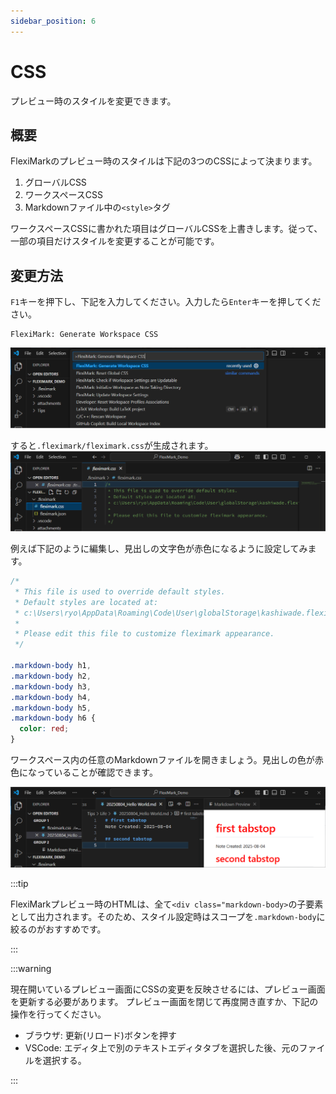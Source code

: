 ```yaml
---
sidebar_position: 6
---
```


# CSS

プレビュー時のスタイルを変更できます。

## 概要

FlexiMarkのプレビュー時のスタイルは下記の3つのCSSによって決まります。

1. グローバルCSS
2. ワークスペースCSS
3. Markdownファイル中の`<style>`タグ

ワークスペースCSSに書かれた項目はグローバルCSSを上書きします。従って、一部の項目だけスタイルを変更することが可能です。

## 変更方法

`F1`キーを押下し、下記を入力してください。入力したら`Enter`キーを押してください。
```plaintext
FlexiMark: Generate Workspace CSS
```
![](img/css/00_command_parette.png)

すると`.fleximark/fleximark.css`が生成されます。
![](img/css/01_gen_workspace_css.png)

例えば下記のように編集し、見出しの文字色が赤色になるように設定してみます。

```css title=".fleximark/fleximark.css" {9-16}
/* 
 * This file is used to override default styles.
 * Default styles are located at:
 * c:\Users\ryo\AppData\Roaming\Code\User\globalStorage\kashiwade.fleximark\fleximark.css
 * 
 * Please edit this file to customize fleximark appearance.
 */

.markdown-body h1,
.markdown-body h2,
.markdown-body h3,
.markdown-body h4,
.markdown-body h5,
.markdown-body h6 {
  color: red;
}
```

ワークスペース内の任意のMarkdownファイルを開きましょう。見出しの色が赤色になっていることが確認できます。

![](img/css/02_css_change_example.png)

:::tip

FlexiMarkプレビュー時のHTMLは、全て`<div class="markdown-body>`の子要素として出力されます。そのため、スタイル設定時はスコープを`.markdown-body`に絞るのがおすすめです。

:::

:::warning

現在開いているプレビュー画面にCSSの変更を反映させるには、プレビュー画面を更新する必要があります。
プレビュー画面を閉じて再度開き直すか、下記の操作を行ってください。

- ブラウザ: 更新(リロード)ボタンを押す
- VSCode: エディタ上で別のテキストエディタタブを選択した後、元のファイルを選択する。

:::